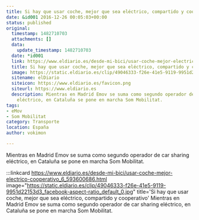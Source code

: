 ```yaml
---
title: Si hay que usar coche, mejor que sea eléctrico, compartido y cooperativo
date: &id001 2016-12-26 00:05:03+00:00
status: published
original:
  timestamp: 1482710703
  attachments: []
  data:
    update_timestamp: 1482710703
  date: *id001
  link: https://www.eldiario.es/desde-mi-bici/usar-coche-mejor-electrico-cooperativo_6_593600686.html
  title: Si hay que usar coche, mejor que sea eléctrico, compartido y cooperativo
  image: https://static.eldiario.es/clip/49046333-f26e-41e5-9119-9951d22153d3_facebook-aspect-ratio_default_0.jpg
  sitename: elDiario
  siteicon: https://www.eldiario.es/favicon.png
  siteurl: https://www.eldiario.es
  description: Mientras en Madrid Emov se suma como segundo operador de car sharing
    eléctrico, en Cataluña se pone en marcha Som Mobilitat.
tags:
- eMov
- Som Mobilitat
category: Transporte
location: España
author: vokimon

---
```

Mientras en Madrid Emov se suma como segundo operador de car sharing eléctrico,
en Cataluña se pone en marcha Som Mobilitat.

:::linkcard https://www.eldiario.es/desde-mi-bici/usar-coche-mejor-electrico-cooperativo_6_593600686.html image="https://static.eldiario.es/clip/49046333-f26e-41e5-9119-9951d22153d3_facebook-aspect-ratio_default_0.jpg" title='Si hay que usar coche, mejor que sea eléctrico, compartido y cooperativo'
    Mientras en Madrid Emov se suma como segundo operador de car sharing eléctrico, en Cataluña se pone en marcha Som Mobilitat.

